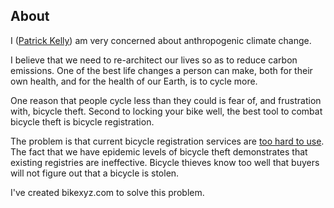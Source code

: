 ## About

I (<a href="http://twitter.com/phlatphrog" target="_blank">Patrick Kelly</a>) am very concerned about anthropogenic climate change.

I believe that we need to re-architect our lives so as to reduce carbon emissions. One of
the best life changes a person can make, both for their own health, and for the health of
our Earth, is to cycle more.

One reason that people cycle less than they could is fear of, and frustration with, bicycle theft. Second to locking your bike well, the best tool to combat bicycle theft is bicycle registration.

The problem is that current bicycle registration services are [too hard to use](/why).
The fact that we have epidemic levels of bicycle theft demonstrates that existing
registries are ineffective. Bicycle thieves know too well that buyers will not figure
out that a bicycle is stolen.

I've created bikexyz.com to solve this problem.

